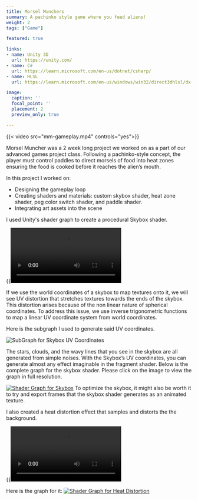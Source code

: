 ```yaml
---
title: Morsel Munchers
summary: A pachinko style game where you feed aliens!
weight: 2
tags: ["Game"]

featured: true

links:
- name: Unity 3D
  url: https://unity.com/
- name: C#
  url: https://learn.microsoft.com/en-us/dotnet/csharp/
- name: HLSL
  url: https://learn.microsoft.com/en-us/windows/win32/direct3dhlsl/dx-graphics-hlsl

image:
  caption: ''
  focal_point: ''
  placement: 2
  preview_only: true

---
```

{{< video src="mm-gameplay.mp4" controls="yes">}}

Morsel Muncher was a 2 week long project we worked on as a part of our advanced games project class. Following a pachinko-style concept, the player must control paddles to direct morsels of food into heat zones ensuring the food is cooked before it reaches the alien’s mouth.

In this project I worked on:
- Designing the gameplay loop
- Creating shaders and materials: custom skybox shader, heat zone shader, peg color switch shader, and paddle shader.
- Integrating art assets into the scene

I used Unity's shader graph to create a procedural Skybox shader. 

{{<video src="Skybox.mp4" controls="yes">}}

If we use the world coordinates of a skybox to map textures onto it, we will see UV distortion that stretches textures towards the ends of the skybox. This distortion arises because of the non linear nature of spherical coordinates. To address this issue, we use inverse trigonometric functions to map a linear UV coordinate system from world coordinates.

Here is the subgraph I used to generate said UV coordinates. 

![SubGraph for Skybox UV Coordinates](UVSubgraph.png)

The stars, clouds, and the wavy lines that you see in the skybox are all generated from simple noises. With the Skybox’s UV coordinates, you can generate almost any effect imaginable in the fragment shader. Below is the complete graph for the skybox shader. Please click on the image to view the graph in full resolution.

[![Shader Graph for Skybox](SkyBoxGraph.png)](/SkyBoxGraph.png)
To optimize the skybox, it might also be worth it to try and export frames that the skybox shader generates as an animated texture. 

I also created a heat distortion effect that samples and distorts the the background.

{{<video src="window.mp4" controls="yes">}}

Here is the graph for it:
[![Shader Graph for Heat Distortion](HeatCopy.png)](/HeatCopy.png)

